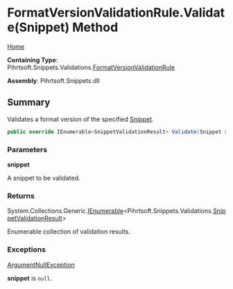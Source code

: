 <a name="_top"></a>

# FormatVersionValidationRule\.Validate\(Snippet\) Method

[Home](../../../../../README.md#_top)

**Containing Type**: Pihrtsoft\.Snippets\.Validations\.[FormatVersionValidationRule](../README.md#_top)

**Assembly**: Pihrtsoft\.Snippets\.dll

## Summary

Validates a format version of the specified [Snippet](../../../Snippet/README.md#_top)\.

```csharp
public override IEnumerable<SnippetValidationResult> Validate(Snippet snippet)
```

### Parameters

**snippet**

A snippet to be validated\.

### Returns

System\.Collections\.Generic\.[IEnumerable](https://docs.microsoft.com/en-us/dotnet/api/system.collections.generic.ienumerable-1)\<Pihrtsoft\.Snippets\.Validations\.[SnippetValidationResult](../../SnippetValidationResult/README.md#_top)>

Enumerable collection of validation results\.

### Exceptions

[ArgumentNullException](https://docs.microsoft.com/en-us/dotnet/api/system.argumentnullexception)

**snippet** is `null`\.

